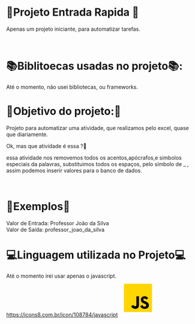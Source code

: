 # 📑Projeto Entrada Rapida 📑
Apenas um projeto iniciante, para automatizar tarefas.

</br>

# 📚Biblitoecas usadas no projeto📚:
Até o momento, não usei bibliotecas, ou frameworks.
</br>

# 🎯Objetivo do projeto:🎯
Projeto para automatizar uma atividade, que realizamos pelo excel, quase que diariamente.

Ok, mas que atividade é essa ?🫤

essa atividade nos removemos todos os acentos,apócrafos,e simbolos especiais da palavras, substituimos todos os espaços,
pelo símbolo de _ , assim podemos inserir valores para o banco de dados.

</br>

# 🔎Exemplos🔎

Valor de Entrada: Professor João da Silva  </br> 
Valor de Saída: professor_joao_da_silva
</br>

# 💻Linguagem utilizada no Projeto💻
Até o momento irei usar apenas o javascript. https://icons8.com.br/icon/108784/javascript <svg xmlns="http://www.w3.org/2000/svg" x="0px" y="0px" width="100" height="100" viewBox="0 0 48 48">
<path fill="#ffd600" d="M6,42V6h36v36H6z"></path><path fill="#000001" d="M29.538 32.947c.692 1.124 1.444 2.201 3.037 2.201 1.338 0 2.04-.665 2.04-1.585 0-1.101-.726-1.492-2.198-2.133l-.807-.344c-2.329-.988-3.878-2.226-3.878-4.841 0-2.41 1.845-4.244 4.728-4.244 2.053 0 3.528.711 4.592 2.573l-2.514 1.607c-.553-.988-1.151-1.377-2.078-1.377-.946 0-1.545.597-1.545 1.377 0 .964.6 1.354 1.985 1.951l.807.344C36.452 29.645 38 30.839 38 33.523 38 36.415 35.716 38 32.65 38c-2.999 0-4.702-1.505-5.65-3.368L29.538 32.947zM17.952 33.029c.506.906 1.275 1.603 2.381 1.603 1.058 0 1.667-.418 1.667-2.043V22h3.333v11.101c0 3.367-1.953 4.899-4.805 4.899-2.577 0-4.437-1.746-5.195-3.368L17.952 33.029z"></path>
</svg>



